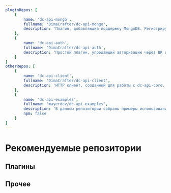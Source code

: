 ```yaml
---
pluginRepos: [
	{
		name: 'dc-api-mongo',
		fullname: 'DimaCrafter/dc-api-mongo',
		description: 'Плагин, добавляющий поддержку MongoDB. Регистрирует драйвер `mongo`.'
	},
	{
		name: 'dc-api-auth',
		fullname: 'DimaCrafter/dc-api-auth',
		description: 'Простой плагин, упрощающий авторизацию через ВК и Google'
	}
]
otherRepos: [
	{
		name: 'dc-api-client',
		fullname: 'DimaCrafter/dc-api-client',
		description: 'HTTP клиент, созданный для работы с dc-api-core.'
	},
	{
		name: 'dc-api-examples',
		fullname: 'mayerdev/dc-api-examples',
		description: 'В данном репозитории собраны примеры использования экосистемы dc-api-core',
		npm: false
	}
]
---
```


# Рекомендуемые репозитории

## Плагины

<RepoCard v-for="repo of $frontmatter.pluginRepos" v-bind="repo" :key="repo.name" />

## Прочее

<RepoCard v-for="repo of $frontmatter.otherRepos" v-bind="repo" :key="repo.name" />
